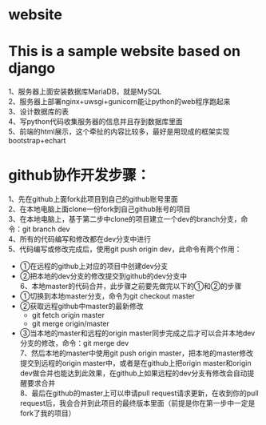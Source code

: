 # website

This is a sample website based on django
========================================
1、服务器上面安装数据库MariaDB，就是MySQL<br>
2、服务器上部署nginx+uwsgi+gunicorn能让python的web程序跑起来<br>
3、设计数据库的表<br>
4、写python代码收集服务器的信息并且存到数据库里面<br>
5、前端的html展示，这个牵扯的内容比较多，最好是用现成的框架实现bootstrap+echart<br>

github协作开发步骤：
===================
1、先在github上面fork此项目到自己的github账号里面<br>
2、在本地电脑上面clone一份fork到自己github账号的项目<br>
3、在本地电脑上，基于第二步中clone的项目建立一个dev的branch分支，命令：git branch dev<br>
4、所有的代码编写和修改都在dev分支中进行<br>
5、代码编写或修改完成后，使用git push origin dev，此命令有两个作用：<br>
* ①在远程的github上对应的项目中创建dev分支<br>
* ②把本地的dev分支的修改提交到github的dev分支中<br>
6、本地master的代码合并，此步骤之前要先做完以下的①和②的步骤<br>
* ①切换到本地master分支，命令为git checkout master<br>
* ②获取远程github中master的最新修改<br>
  * git fetch origin master<br>
  * git merge origin/master<br>
* ③当本地的master和远程的origin master同步完成之后才可以合并本地dev分支的修改，命令：git merge dev<br>
7、然后本地的master中使用git push origin master，把本地的master修改提交到远程的origin master中，或者是在github上把origin master和origin dev做合并也能达到此效果，在github上如果远程的dev分支有修改会自动提醒要求合并<br>
8、最后在github的master上可以申请pull request请求更新，在收到你的pull request后，我会合并到此项目的最终版本里面（前提是你在第一步中一定是fork了我的项目）<br>
